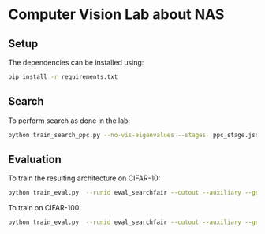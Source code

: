 # Computer Vision Lab about NAS

## Setup

The dependencies can be installed using:
```bash
pip install -r requirements.txt
```

## Search

To perform search as done in the lab:
```bash
python train_search_ppc.py --no-vis-eigenvalues --stages  ppc_stage.json  --unrolled --fair --runid searchfair
```

## Evaluation

To train the resulting architecture on CIFAR-10:
```bash
python train_eval.py  --runid eval_searchfair --cutout --auxiliary --genotype log/searchfair/genotype_2_39.json --batch_size 128
```

To train on CIFAR-100:
```bash
python train_eval.py  --runid eval_searchfair --cutout --auxiliary --genotype log/searchfair/genotype_2_39.json --batch_size 128 --cifar100
```